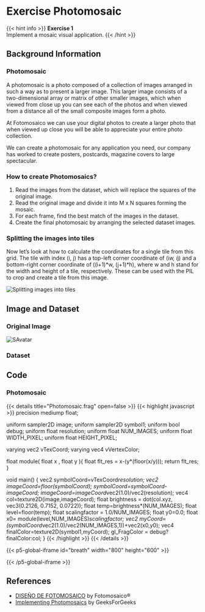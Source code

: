 # Exercise Photomosaic

{{< hint info >}}
**Exercise 1**  
Implement a mosaic visual application.
{{< /hint >}}

## Background Information

### Photomosaic

A photomosaic is a photo composed of a collection of images arranged in such a way as to present a larger image. This larger image consists of a two-dimensional array or matrix of other smaller images, which when viewed from close up you can see each of the photos and when viewed from a distance all of the small composite images form a photo.

At Fotomosaico we can use your digital photos to create a larger photo that when viewed up close you will be able to appreciate your entire photo collection.

We can create a photomosaic for any application you need, our company has worked to create posters, postcards, magazine covers to large spectacular.

### How to create Photomosaics?

1. Read the images from the dataset, which will replace the squares of the original image.
2. Read the original image and divide it into M x N squares forming the mosaic.
3. For each frame, find the best match of the images in the dataset.
4. Create the final photomosaic by arranging the selected dataset images.

### Splitting the images into tiles

Now let’s look at how to calculate the coordinates for a single tile from this grid. The tile with index (i, j) has a top-left corner coordinate of (i*w, i*j) and a bottom-right corner coordinate of ((i+1)*w, (j+1)*h), where w and h stand for the width and height of a tile, respectively. These can be used with the PIL to crop and create a tile from this image.

<img src="https://media.geeksforgeeks.org/wp-content/uploads/Capture_2-1.jpg" alt="Splitting images into tiles">

## Image and Dataset

### Original Image

<img src="/showcase/docs/photomosaic/avtar.jpg" alt="SAvatar">

### Dataset

## Code

### Photomosaic
{{< details title="Photomosaic.frag" open=false >}} {{< highlight javascript >}} 
precision mediump float;

uniform sampler2D image;
uniform sampler2D symbol1;
uniform bool debug;
uniform float resolution;
uniform float NUM_IMAGES;
uniform float WIDTH_PIXEL;
uniform float HEIGHT_PIXEL;

varying vec2 vTexCoord;
varying vec4 vVertexColor;

float module( float x , float y ){
    float flt_res = x-(y*(floor(x/y)));
    return flt_res;
}

void main() {
    vec2 symbolCoord=vTexCoord*resolution;
    vec2 imageCoord=floor(symbolCoord);
    symbolCoord=symbolCoord-imageCoord;
    imageCoord=imageCoord*vec2(1.0)/vec2(resolution);
    vec4 col=texture2D(image,imageCoord);
    float brightness = dot(col.xyz, vec3(0.2126, 0.7152, 0.0722));
    float temp=brightness*(NUM_IMAGES);
    float level=floor(temp);
    float scalingfactor = 1.0/NUM_IMAGES;
    float y0=0.0;
    float x0= module(level,NUM_IMAGES)*scalingfactor;
    vec2 myCoord=(symbolCoord*vec2(1.0)/vec2(NUM_IMAGES,1))+vec2(x0,y0);
    vec4 finalColor=texture2D(symbol1,myCoord);
    gl_FragColor = debug?finalColor:col;
}
{{< /highlight >}} {{< /details >}}

{{< p5-global-iframe id="breath" width="800" height="600" >}}

<script src="https://cdnjs.cloudflare.com/ajax/libs/p5.js/1.5.0/p5.js"></script>
<script src=https://cdn.jsdelivr.net/gh/VisualComputing/p5.treegl/p5.treegl.min.js></script>
<script src="https://cdnjs.cloudflare.com/ajax/libs/p5.js/1.5.0/addons/p5.sound.min.js"></script>
<script src="/showcase/docs/photomosaic/photomosaic.js"></script> 

{{< /p5-global-iframe >}}


## References
* [DISEÑO DE FOTOMOSAICO](https://fotomosaico.com/diseno-fotomosaico) by Fotomosaico®
* [Implementing Photomosaics](https://www.geeksforgeeks.org/implementing-photomosaics/) by GeeksForGeeks